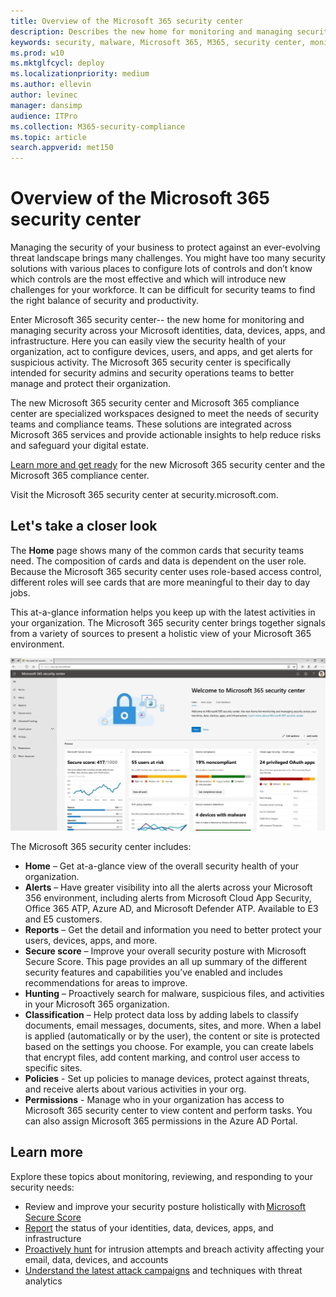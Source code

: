 ```yaml
---
title: Overview of the Microsoft 365 security center
description: Describes the new home for monitoring and managing security across your Microsoft identities, data, devices, and apps.
keywords: security, malware, Microsoft 365, M365, security center, monitor, report, identities, data, devices, apps
ms.prod: w10
ms.mktglfcycl: deploy
ms.localizationpriority: medium
ms.author: ellevin
author: levinec
manager: dansimp
audience: ITPro
ms.collection: M365-security-compliance  
ms.topic: article
search.appverid: met150
---
```


# Overview of the Microsoft 365 security center

Managing the security of your business to protect against an ever-evolving threat landscape brings many challenges. You might have too many security solutions with various places to configure lots of controls and don’t know which controls are the most effective and which will introduce new challenges for your workforce. It can be difficult for security teams to find the right balance of security and productivity.

Enter Microsoft 365 security center-- the new home for monitoring and managing security across your Microsoft identities, data, devices, apps, and infrastructure. Here you can easily view the security health of your organization, act to configure devices, users, and apps, and get alerts for suspicious activity. The Microsoft 365 security center is specifically intended for security admins and security operations teams to better manage and protect their organization.

The new Microsoft 365 security center and Microsoft 365 compliance center are specialized workspaces designed to meet the needs of security teams and compliance teams. These solutions are integrated across Microsoft 365 services and provide actionable insights to help reduce risks and safeguard your digital estate.

[Learn more and get ready](https://docs.microsoft.com/en-us/office365/securitycompliance/microsoft-security-and-compliance) for the new Microsoft 365 security center and the Microsoft 365 compliance center.

Visit the Microsoft 365 security center at security.microsoft.com.  

## Let's take a closer look

The **Home** page shows many of the common cards that security teams need. The composition of cards and data is dependent on the user role. Because the Microsoft 365 security center uses role-based access control, different roles will see cards that are more meaningful to their day to day jobs.  

This at-a-glance information helps you keep up with the latest activities in your organization. The Microsoft 365 security center brings together signals from a variety of sources to present a holistic view of your Microsoft 365 environment.

![Microsoft 365 security homepage](./media/security-docs/home.jpg)

The Microsoft 365 security center includes:

* **Home** – Get at-a-glance view of the overall security health of your organization.
* **Alerts** – Have greater visibility into all the alerts across your Microsoft 356 environment, including alerts from Microsoft Cloud App Security, Office 365 ATP, Azure AD, and Microsoft Defender ATP. Available to E3 and E5 customers.  
* **Reports** – Get the detail and information you need to better protect your users, devices, apps, and more.
* **Secure score** – Improve your overall security posture with Microsoft Secure Score. This page provides an all up summary of the different security features and capabilities you’ve enabled and includes recommendations for areas to improve.
* **Hunting** – Proactively search for malware, suspicious files, and activities in your Microsoft 365 organization.
* **Classification** – Help protect data loss by adding labels to classify documents, email messages, documents, sites, and more. When a label is applied (automatically or by the user), the content or site is protected based on the settings you choose. For example, you can create labels that encrypt files, add content marking, and control user access to specific sites.
* **Policies** - Set up policies to manage devices, protect against threats, and receive alerts about various activities in your org.
* **Permissions** - Manage who in your organization has access to Microsoft 365 security center to view content and perform tasks. You can also assign Microsoft 365 permissions in the Azure AD Portal.

## Learn more

Explore these topics about monitoring, reviewing, and responding to your security needs:

* Review and improve your security posture holistically with [Microsoft Secure Score](microsoft-secure-score.md)
* [Report](monitoring-and-reporting.md) the status of your identities, data, devices, apps, and infrastructure
* [Proactively hunt](hunting.md) for intrusion attempts and breach activity affecting your email, data, devices, and accounts
* [Understand the latest attack campaigns](latest-attack-campaigns.md) and techniques with threat analytics
